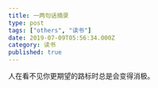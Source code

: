 ```yaml
---
title: 一两句话摘录
type: post
tags: ["others", "读书"]
date: 2019-07-09T05:56:34.000Z
category: 读书
published: true
---
```


人在看不见你更期望的路标时总是会变得消极。
